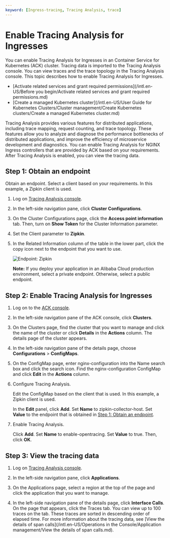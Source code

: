 ```yaml
---
keyword: [Ingress-tracing, Tracing Analysis, trace]
---
```


# Enable Tracing Analysis for Ingresses

You can enable Tracing Analysis for Ingresses in an Container Service for Kubernetes \(ACK\) cluster. Tracing data is imported to the Tracing Analysis console. You can view traces and the trace topology in the Tracing Analysis console. This topic describes how to enable Tracing Analysis for Ingresses.

-   [Activate related services and grant required permissions](/intl.en-US/Before you begin/Activate related services and grant required permissions.md)
-   [Create a managed Kubernetes cluster](/intl.en-US/User Guide for Kubernetes Clusters/Cluster management/Create Kubernetes clusters/Create a managed Kubernetes cluster.md)

Tracing Analysis provides various features for distributed applications, including trace mapping, request counting, and trace topology. These features allow you to analyze and diagnose the performance bottlenecks of distributed applications, and improve the efficiency of microservice development and diagnostics. You can enable Tracing Analysis for NGINX Ingress controllers that are provided by ACK based on your requirements. After Tracing Analysis is enabled, you can view the tracing data.

## Step 1: Obtain an endpoint

Obtain an endpoint. Select a client based on your requirements. In this example, a Zipkin client is used.

1.  Log on [Tracing Analysis console](https://tracing-sg.console.aliyun.com/).

2.  In the left-side navigation pane, click **Cluster Configurations**.

3.  On the Cluster Configurations page, click the **Access point information** tab. Then, turn on **Show Token** for the Cluster Information parameter.

4.  Set the Client parameter to **Zipkin**.

5.  In the Related Information column of the table in the lower part, click the copy icon next to the endpoint that you want to use.

    ![Endpoint: Zipkin](https://static-aliyun-doc.oss-accelerate.aliyuncs.com/assets/img/en-US/8324484161/p188458.png)

    **Note:** If you deploy your application in an Alibaba Cloud production environment, select a private endpoint. Otherwise, select a public endpoint.


## Step 2: Enable Tracing Analysis for Ingresses

1.  Log on to the [ACK console](https://cs.console.aliyun.com).

2.  In the left-side navigation pane of the ACK console, click **Clusters**.

3.  On the Clusters page, find the cluster that you want to manage and click the name of the cluster or click **Details** in the **Actions** column. The details page of the cluster appears.

4.  In the left-side navigation pane of the details page, choose **Configurations** \> **ConfigMaps**.

5.  On the ConfigMap page, enter nginx-configuration into the Name search box and click the search icon. Find the nginx-configuration ConfigMap and click **Edit** in the **Actions** column.

6.  Configure Tracing Analysis.

    Edit the ConfigMap based on the client that is used. In this example, a Zipkin client is used.

    In the **Edit** panel, click **Add**. Set **Name** to zipkin-collector-host. Set **Value** to the endpoint that is obtained in [Step 1: Obtain an endpoint](#section_8f8_sdn_c03).

7.  Enable Tracing Analysis.

    Click **Add**. Set **Name** to enable-opentracing. Set **Value** to true. Then, click **OK**.


## Step 3: View the tracing data

1.  Log on [Tracing Analysis console](https://tracing-sg.console.aliyun.com/).

2.  In the left-side navigation pane, click **Applications**.

3.  On the Applications page, select a region at the top of the page and click the application that you want to manage.

4.  In the left-side navigation pane of the details page, click **Interface Calls**. On the page that appears, click the Traces tab. You can view up to 100 traces on the tab. These traces are sorted in descending order of elapsed time. For more information about the tracing data, see [View the details of span calls](/intl.en-US/Operations in the Console/Application management/View the details of span calls.md).


